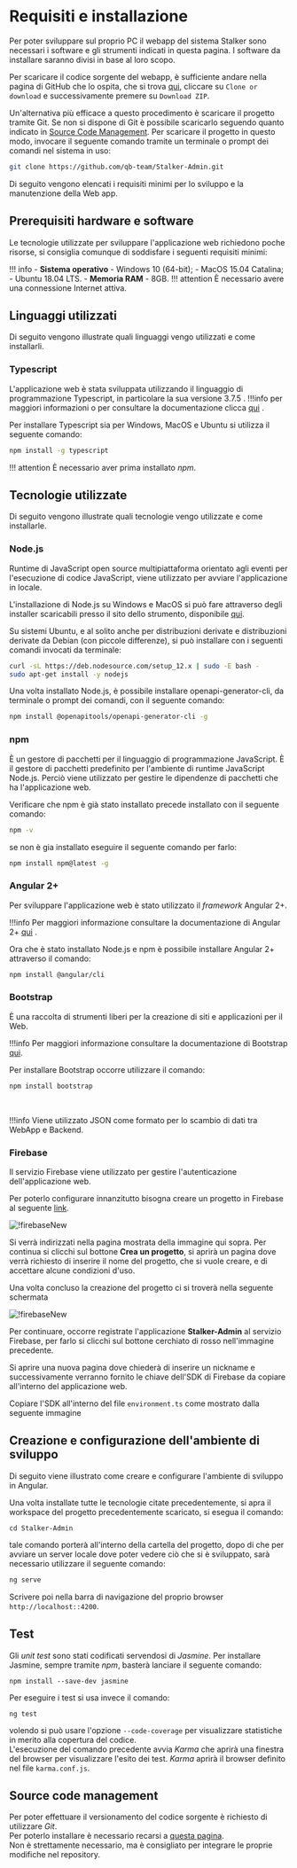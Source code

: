 # Requisiti e installazione
Per poter sviluppare sul proprio PC il webapp del sistema Stalker sono necessari i software e gli strumenti indicati in questa pagina.
I software da installare saranno divisi in base al loro scopo.

Per scaricare il codice sorgente del webapp, è sufficiente andare nella pagina di GitHub che lo ospita, che si trova [qui](https://github.com/qb-team/Stalker-Admin), cliccare su `Clone or download` e successivamente premere su `Download ZIP`.

Un'alternativa più efficace a questo procedimento è scaricare il progetto tramite Git. Se non si dispone di Git è possibile scaricarlo seguendo quanto indicato in [Source Code Management](#source-code-management). Per scaricare il progetto in questo modo, invocare il seguente comando tramite un terminale o prompt dei comandi nel sistema in uso:
```bash
git clone https://github.com/qb-team/Stalker-Admin.git
```


Di seguito vengono elencati i requisiti minimi per lo sviluppo e la manutenzione della Web app.

## Prerequisiti hardware e software

Le tecnologie utilizzate per sviluppare l'applicazione web richiedono poche risorse, si consiglia comunque di soddisfare i seguenti requisiti minimi:

!!! info
        -   **Sistema operativo** 
            - Windows 10 (64-bit);
            - MacOS 15.04 Catalina;
            - Ubuntu 18.04 LTS.
        -   **Memoria RAM**
            - 8GB.
!!! attention
        È necessario avere una connessione Internet attiva.

## Linguaggi utilizzati 

Di seguito vengono illustrate quali linguaggi vengo utilizzati e come installarli.

### Typescript

L'applicazione web è stata sviluppata utilizzando il linguaggio di programmazione Typescript, in particolare la sua versione 3.7.5 .
!!!info
    per maggiori informazioni o per consultare la documentazione clicca [qui](https://www.typescriptlang.org/) .

Per installare Typescript sia per Windows, MacOS e Ubuntu si utilizza il seguente comando:  
```bash
npm install -g typescript
```
!!! attention
        È necessario aver prima installato *npm*.
    

## Tecnologie utilizzate

Di seguito vengono illustrate quali tecnologie vengo utilizzate e come installarle.

### Node.js
Runtime di JavaScript open source multipiattaforma orientato agli eventi per l'esecuzione di codice JavaScript, viene utilizzato per avviare l'applicazione in locale.

L'installazione di Node.js su Windows e MacOS si può fare attraverso degli installer scaricabili presso il sito dello strumento, disponibile [qui](https://nodejs.org/en/download/).

Su sistemi Ubuntu, e al solito anche per distribuzioni derivate e distribuzioni derivate da Debian (con piccole differenze), si può installare con i seguenti comandi invocati da terminale:
```bash
curl -sL https://deb.nodesource.com/setup_12.x | sudo -E bash -
sudo apt-get install -y nodejs
```

Una volta installato Node.js, è possibile installare openapi-generator-cli, da terminale o prompt dei comandi, con il seguente comando:
```bash
npm install @openapitools/openapi-generator-cli -g
```
### npm

È un gestore di pacchetti per il linguaggio di programmazione JavaScript. È il gestore di pacchetti predefinito per l'ambiente di runtime JavaScript Node.js. Perciò viene utilizzato per gestire le dipendenze di pacchetti che ha l'applicazione web.

Verificare che npm è già stato installato precede installato con il seguente comando:

```bash
npm -v
```
se non è gia installato eseguire il seguente comando per farlo:
```bash
npm install npm@latest -g
```

### Angular 2+
Per sviluppare l'applicazione web è stato utilizzato il *framework* Angular 2+.

!!!info
    Per maggiori informazione consultare la documentazione di Angular 2+ [qui](https://angular.io/docs) .

Ora che è stato installato Node.js e npm è possibile installare Angular 2+ attraverso il comando:
```bash
npm install @angular/cli
```
### Bootstrap

È una raccolta di strumenti liberi per la creazione di siti e applicazioni per il Web.

!!!info
    Per maggiori informazione consultare la documentazione di Bootstrap [qui](https://getbootstrap.com/docs/4.0/getting-started/introduction/).

Per installare Bootstrap occorre utilizzare il comando:

```bash
npm install bootstrap
```
<br/>

!!!info 
    Viene utilizzato JSON come formato per lo scambio di dati tra WebApp e Backend.

### Firebase

Il servizio Firebase viene utilizzato per gestire l'autenticazione dell'applicazione web.

Per poterlo configurare innanzitutto bisogna creare un progetto in Firebase al seguente [link](https://console.firebase.google.com).

![!firebaseNew](/Immagini/WebApp/Firebase1.png)

Si verrà indirizzati nella pagina mostrata della immagine qui sopra. Per continua si clicchi sul bottone **Crea un progetto**, si aprirà un pagina dove verrà richiesto di inserire il nome del progetto, che si vuole creare, e di accettare alcune condizioni d'uso.

Una volta concluso la creazione del progetto ci si troverà nella seguente schermata

![!firebaseNew](/Immagini/WebApp/Firebase2.png)

Per continuare, occorre registrate l'applicazione **Stalker-Admin** al servizio Firebase, per farlo si clicchi sul bottone cerchiato di rosso nell'immagine precedente.

Si aprire una nuova pagina dove chiederà di inserire un nickname e successivamente verranno fornito le chiave dell'SDK di Firebase da copiare all'interno del applicazione web.

Copiare l'SDK all'interno del file `environment.ts` come mostrato dalla seguente immagine






## Creazione e configurazione dell'ambiente di sviluppo

Di seguito viene illustrato come creare e configurare l'ambiente di sviluppo in Angular.

Una volta installate tutte le tecnologie citate precedentemente, si apra il workspace del progetto precedentemente scaricato,
si esegua il comando:

    cd Stalker-Admin

tale comando porterà all'interno della cartella del progetto, dopo di che per avviare un server locale dove poter vedere ciò che si è sviluppato, sarà necessario utilizzare il seguente comando:

```bash
ng serve 
```

Scrivere poi nella barra di navigazione del proprio browser `http://localhost::4200`.


## Test

Gli *unit test* sono stati codificati servendosi di *Jasmine*. Per installare Jasmine, sempre tramite *npm*, basterà lanciare il seguente comando:

    npm install --save-dev jasmine

Per eseguire i test si usa invece il comando:

    ng test

volendo si può usare l'opzione `--code-coverage` per visualizzare statistiche  in merito alla copertura del codice.  
L'esecuzione del comando precedente avvia *Karma* che aprirà una finestra del browser per visualizzare l'esito dei test. *Karma* aprirà il browser definito nel file `karma.conf.js`.

## Source code management

<a name="source-code-management"></a>
Per poter effettuare il versionamento del codice sorgente è richiesto di utilizzare *Git*.  
Per poterlo installare è necessario recarsi a [questa pagina](https://git-scm.com/downloads).  
Non è strettamente necessario, ma è consigliato per integrare le proprie modifiche nel repository.